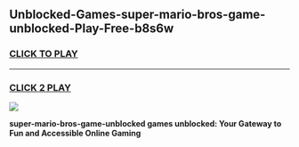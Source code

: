 
## Unblocked-Games-super-mario-bros-game-unblocked-Play-Free-b8s6w
<h3>
<a href="https://premium76.site?title=super-mario-bros-game-unblocked&ref=17A">CLICK TO PLAY</a></h3>
<hr>

<h3>
<a href="https://premium76.site?title=super-mario-bros-game-unblocked&ref=17A">CLICK 2 PLAY</a>
  
</h3>

<a href="https://premium76.site?title=super-mario-bros-game-unblocked&ref=17A"><img src="https://clearcache.store/games.png"></a>


**super-mario-bros-game-unblocked games unblocked: Your Gateway to Fun and Accessible Online Gaming**
